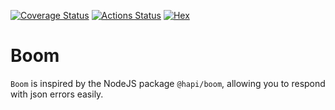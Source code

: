 [![Coverage Status](https://coveralls.io/repos/github/matthewsecrist/boom/badge.svg?branch=main&t=0Egqfe)](https://coveralls.io/github/matthewsecrist/boom?branch=main)
[![Actions Status](https://github.com/matthewsecrist/boom/workflows/test/badge.svg)](https://github.com/matthewsecrist/boom/actions)
[![Hex](https://img.shields.io/hexpm/v/boom)](https://hex.pm/packages/boom)

# Boom

`Boom` is inspired by the NodeJS package `@hapi/boom`, allowing you to respond with json errors easily.
